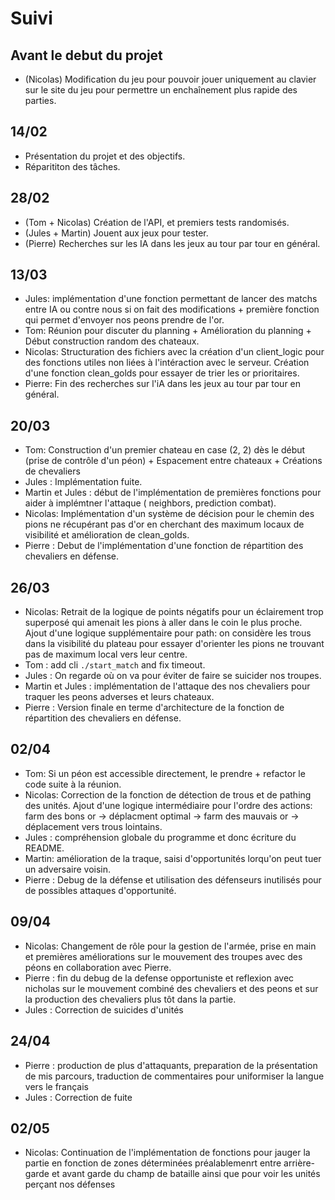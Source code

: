 # Suivi

## Avant le debut du projet

- (Nicolas) Modification du jeu pour pouvoir jouer uniquement au clavier sur le site du jeu pour permettre un enchaînement plus rapide des parties.

## 14/02

- Présentation du projet et des objectifs.
- Réparititon des tâches.

## 28/02

- (Tom + Nicolas) Création de l'API, et premiers tests randomisés.
- (Jules + Martin) Jouent aux jeux pour tester.
- (Pierre) Recherches sur les IA dans les jeux au tour par tour en général.

## 13/03

- Jules: implémentation d'une fonction permettant de lancer des matchs entre IA ou contre nous si on fait des modifications + première fonction qui permet d'envoyer nos peons prendre de l'or.
- Tom: Réunion pour discuter du planning + Amélioration du planning + Début construction
  random des chateaux.
- Nicolas: Structuration des fichiers avec la création d'un client_logic pour des fonctions utiles non liées à l'intéraction avec le serveur. Création d'une fonction clean_golds pour essayer de trier les or prioritaires.
- Pierre: Fin des recherches sur l'iA dans les jeux au tour par tour en général.

## 20/03

- Tom: Construction d'un premier chateau en case (2, 2) dès le début (prise de contrôle d'un péon) + Espacement entre chateaux + Créations de chevaliers
- Jules : Implémentation fuite.
- Martin et Jules : début de l'implémentation de premières fonctions pour aider à implémtner l'attaque ( neighbors, prediction combat).
- Nicolas: Implémentation d'un système de décision pour le chemin des pions ne récupérant pas d'or en cherchant des maximum locaux de visibilité et amélioration de clean_golds.
- Pierre : Debut de l'implémentation d'une fonction de répartition des chevaliers en défense.

## 26/03

- Nicolas: Retrait de la logique de points négatifs pour un éclairement trop superposé qui amenait les pions à aller dans le coin le plus proche. Ajout d'une logique supplémentaire pour path: on considère les trous dans la visibilité du plateau pour essayer d'orienter les pions ne trouvant pas de maximum local vers leur centre.
- Tom : add cli `./start_match` and fix timeout.
- Jules : On regarde où on va pour éviter de faire se suicider nos troupes.
- Martin et Jules : implémentation de l'attaque des nos chevaliers pour traquer les peons adverses et leurs chateaux.
- Pierre : Version finale en terme d'architecture de la fonction de répartition des chevaliers en défense.

## 02/04

- Tom: Si un péon est accessible directement, le prendre + refactor le code suite à la réunion.
- Nicolas: Correction de la fonction de détection de trous et de pathing des unités. Ajout d'une logique intermédiaire pour l'ordre des actions: farm des bons or -> déplacment optimal -> farm des mauvais or -> déplacement vers trous lointains.
- Jules : compréhension globale du programme et donc écriture du README.
- Martin: amélioration de la traque, saisi d'opportunités lorqu'on peut tuer un adversaire voisin.
- Pierre : Debug de la défense et utilisation des défenseurs inutilisés pour de possibles attaques d'opportunité.

## 09/04

- Nicolas: Changement de rôle pour la gestion de l'armée, prise en main et premières améliorations sur le mouvement des troupes avec des péons en collaboration avec Pierre.
- Pierre : fin du debug de la defense opportuniste et reflexion avec nicholas sur le mouvement combiné des chevaliers et des peons et sur la production des chevaliers plus tôt dans la partie.
- Jules : Correction de suicides d'unités

## 24/04

- Pierre : production de plus d'attaquants, preparation de la présentation de mis parcours, traduction de commentaires pour uniformiser la langue vers le français
- Jules : Correction de fuite

## 02/05

- Nicolas: Continuation de l'implémentation de fonctions pour jauger la partie en fonction de zones déterminées préalablemenrt entre arrière-garde et avant garde du champ de bataille ainsi que pour voir les unités perçant nos défenses